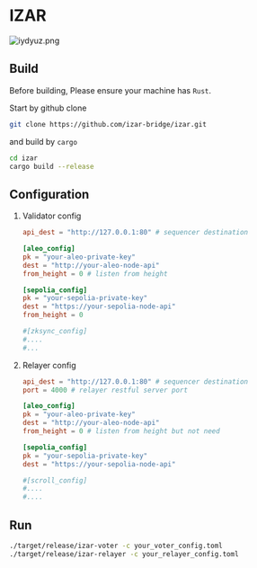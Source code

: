 # IZAR

![iydyuz.png](https://files.catbox.moe/iydyuz.png)


## Build

Before building, Please ensure your machine has `Rust`.

Start by github clone

```sh
git clone https://github.com/izar-bridge/izar.git
```

and build by `cargo`

```sh
cd izar
cargo build --release
```

## Configuration

1. Validator config

   ```toml
   api_dest = "http://127.0.0.1:80" # sequencer destination

   [aleo_config]
   pk = "your-aleo-private-key"
   dest = "http://your-aleo-node-api"
   from_height = 0 # listen from height

   [sepolia_config]
   pk = "your-sepolia-private-key"
   dest = "https://your-sepolia-node-api"
   from_height = 0

   #[zksync_config]
   #....
   #...
   ```

2. Relayer config

   ```toml
   api_dest = "http://127.0.0.1:80" # sequencer destination
   port = 4000 # relayer restful server port

   [aleo_config]
   pk = "your-aleo-private-key"
   dest = "http://your-aleo-node-api"
   from_height = 0 # listen from height but not need

   [sepolia_config]
   pk = "your-sepolia-private-key"
   dest = "https://your-sepolia-node-api"

   #[scroll_config]
   #....
   #....
   ```



## Run

```sh
./target/release/izar-voter -c your_voter_config.toml
./target/release/izar-relayer -c your_relayer_config.toml
```
